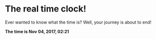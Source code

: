 # The real time clock!

Ever wanted to know what the time is? Well, your journey is about to end!

**The time is Nov 04, 2017, 02:21**